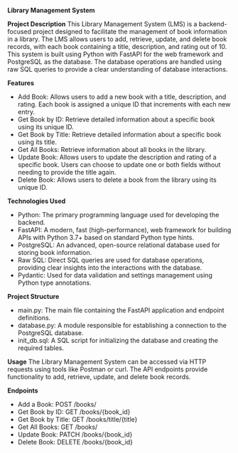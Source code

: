 **Library Management System**

**Project Description**
This Library Management System (LMS) is a backend-focused project designed to facilitate the management of book information in a library. The LMS allows users to add, retrieve, update, and delete book records, with each book containing a title, description, and rating out of 10. This system is built using Python with FastAPI for the web framework and PostgreSQL as the database. The database operations are handled using raw SQL queries to provide a clear understanding of database interactions.

**Features**
- Add Book: Allows users to add a new book with a title, description, and rating. Each book is assigned a unique ID that increments with each new entry.
- Get Book by ID: Retrieve detailed information about a specific book using its unique ID.
- Get Book by Title: Retrieve detailed information about a specific book using its title.
- Get All Books: Retrieve information about all books in the library.
- Update Book: Allows users to update the description and rating of a specific book. Users can choose to update one or both fields without needing to provide the title again.
- Delete Book: Allows users to delete a book from the library using its unique ID.

**Technologies Used**
- Python: The primary programming language used for developing the backend.
- FastAPI: A modern, fast (high-performance), web framework for building APIs with Python 3.7+ based on standard Python type hints.
- PostgreSQL: An advanced, open-source relational database used for storing book information.
- Raw SQL: Direct SQL queries are used for database operations, providing clear insights into the interactions with the database.
- Pydantic: Used for data validation and settings management using Python type annotations.

**Project Structure**
- main.py: The main file containing the FastAPI application and endpoint definitions.
- database.py: A module responsible for establishing a connection to the PostgreSQL database.
- init_db.sql: A SQL script for initializing the database and creating the required tables.

**Usage**
The Library Management System can be accessed via HTTP requests using tools like Postman or curl. The API endpoints provide functionality to add, retrieve, update, and delete book records.

**Endpoints**
- Add a Book: POST /books/
- Get Book by ID: GET /books/{book_id}
- Get Book by Title: GET /books/title/{title}
- Get All Books: GET /books/
- Update Book: PATCH /books/{book_id}
- Delete Book: DELETE /books/{book_id}
